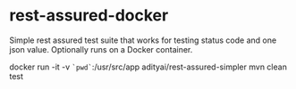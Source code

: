 # rest-assured-docker
Simple rest assured test suite that works for testing status code and one json value. Optionally runs on a Docker container.

docker run -it -v `` `pwd` ``:/usr/src/app adityai/rest-assured-simpler mvn clean test
